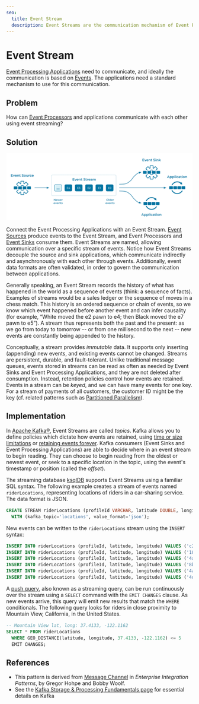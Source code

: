 ```yaml
---
seo:
  title: Event Stream
  description: Event Streams are the communication mechanism of Event Processing Applications. You can connect Event Processing Applications together using an Event Stream. Event Streams are often named and contain Events of a well-known format.
---
```

# Event Stream
[Event Processing Applications](../event-processing/event-processing-application.md) need to communicate, and ideally the communication is based on [Events](../event/event.md). The applications need a standard mechanism to use for this communication.

## Problem
How can [Event Processors](../event-processing/event-processor.md) and applications communicate with each other using event streaming?

## Solution
![event-stream](../img/event-stream.svg)

Connect the Event Processing Applications with an Event Stream. [Event Sources](../event-source/event-source.md) produce events to the Event Stream, and Event Processors and [Event Sinks](../event-sink/event-sink.md) consume them. Event Streams are named, allowing communication over a specific stream of events. Notice how Event Streams decouple the source and sink applications, which communicate indirectly and asynchronously with each other through events. Additionally, event data formats are often validated, in order to govern the communication between applications.

Generally speaking, an Event Stream records the history of what has happened in the world as a sequence of events (think: a sequence of facts). Examples of streams would be a sales ledger or the sequence of moves in a chess match. This history is an ordered sequence or chain of events, so we know which event happened before another event and can infer causality (for example, “White moved the e2 pawn to e4; then Black moved the e7 pawn to e5”). A stream thus represents both the past and the present: as we go from today to tomorrow -- or from one millisecond to the next -- new events are constantly being appended to the history.

Conceptually, a stream provides _immutable_ data. It supports only inserting (appending) new events, and existing events cannot be changed. Streams are persistent, durable, and fault-tolerant. Unlike traditional message queues, events stored in streams can be read as often as needed by Event Sinks and Event Processing Applications, and they are not deleted after consumption. Instead, retention policies control how events are retained. Events in a stream can be _keyed_, and we can have many events for one key. For a stream of payments of all customers, the customer ID might be the key (cf. related patterns such as [Partitioned Parallelism](../event-stream/partitioned-parallelism.md)).

## Implementation
In [Apache Kafka®](/learn-kafka/apache-kafka/events/), Event Streams are called _topics_. Kafka allows you to define policies which dictate how events are retained, using [time or size limitations](../event-storage/limited-retention-event-stream.md) or [retaining events forever](../event-storage/infinite-retention-event-stream.md). Kafka consumers (Event Sinks and Event Processing Applications) are able to decide where in an event stream to begin reading. They can choose to begin reading from the oldest or newest event, or seek to a specific location in the topic, using the event's timestamp or position (called the _offset_).

The streaming database [ksqlDB](https://ksqldb.io/) supports Event Streams using a familiar SQL syntax. The following example creates a stream of events named `riderLocations`, representing locations of riders in a car-sharing service. The data format is JSON.
```sql
CREATE STREAM riderLocations (profileId VARCHAR, latitude DOUBLE, longitude DOUBLE)
  WITH (kafka_topic='locations', value_format='json');
```

New events can be written to the `riderLocations` stream using the `INSERT` syntax:
```sql
INSERT INTO riderLocations (profileId, latitude, longitude) VALUES ('c2309eec', 37.7877, -122.4205);
INSERT INTO riderLocations (profileId, latitude, longitude) VALUES ('18f4ea86', 37.3903, -122.0643);
INSERT INTO riderLocations (profileId, latitude, longitude) VALUES ('4ab5cbad', 37.3952, -122.0813);
INSERT INTO riderLocations (profileId, latitude, longitude) VALUES ('8b6eae59', 37.3944, -122.0813);
INSERT INTO riderLocations (profileId, latitude, longitude) VALUES ('4a7c7b41', 37.4049, -122.0822);
INSERT INTO riderLocations (profileId, latitude, longitude) VALUES ('4ddad000', 37.7857, -122.4011);
```

A [push query](https://docs.ksqldb.io/en/latest/concepts/queries/#push), also known as a streaming query, can be run continuously over the stream using a `SELECT` command with the `EMIT CHANGES` clause. As new events arrive, this query will emit new results that match the `WHERE` conditionals. The following query looks for riders in close proximity to Mountain View, California, in the United States.
```sql
-- Mountain View lat, long: 37.4133, -122.1162
SELECT * FROM riderLocations
  WHERE GEO_DISTANCE(latitude, longitude, 37.4133, -122.1162) <= 5
  EMIT CHANGES;
```

## References
* This pattern is derived from [Message Channel](https://www.enterpriseintegrationpatterns.com/patterns/messaging/MessageChannel.html) in _Enterprise Integration Patterns_, by Gregor Hohpe and Bobby Woolf.
* See the [Kafka Storage & Processing Fundamentals page](/learn/kafka-storage-and-processing/) for essential details on Kafka 
